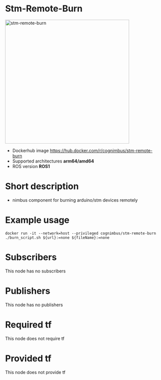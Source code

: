 # Stm-Remote-Burn

<img src="./stm-remote-burn/nimbusc.jpg" alt="stm-remote-burn" width="400"/>

* Dockerhub image https://hub.docker.com/r/cognimbus/stm-remote-burn
* Supported architectures <b>arm64/amd64</b>
* ROS version <b>ROS1
</b>

# Short description
* nimbus component for burning arduino/stm devices remotely

# Example usage
```
docker run -it --network=host --privileged cognimbus/stm-remote-burn ./burn_script.sh ${url}:=none ${fileName}:=none
```

# Subscribers
This node has no subscribers


# Publishers
This node has no publishers


# Required tf
This node does not require tf


# Provided tf
This node does not provide tf


